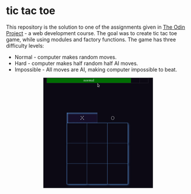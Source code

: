 # tic tac toe
This repository is the solution to one of the assignments given in [The Odin Project]() - a web development course. The goal was to create tic tac toe game, while using modules and factory functions. The game has three difficulty levels: 
* Normal - computer makes random moves.
* Hard - computer makes half random half AI moves.
* Impossible - All moves are AI, making computer impossible to beat.  
  
<p align="center"><img src="demo.gif" alt="application demo" width="300px"></p>